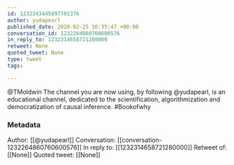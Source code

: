 ```yaml
---
id: 1232343445097701376
author: yudapearl
published_date: 2020-02-25 16:35:47 +00:00
conversation_id: 1232264860760600576
in_reply_to: 1232314658721280000
retweet: None
quoted_tweet: None
type: tweet
tags:

---
```


@TMoldwin The channel you are now using, by following @yudapearl, is an educational channel, dedicated to the scientification, algorithmization and democratization of causal inference. #Bookofwhy

### Metadata

Author: [[@yudapearl]]
Conversation: [[conversation-1232264860760600576]]
In reply to: [[1232314658721280000]]
Retweet of: [[None]]
Quoted tweet: [[None]]
